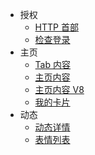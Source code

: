 - 授权
  - [HTTP 首部](授权/HTTP%20首部)
  - [检查登录](授权/检查登录)
- 主页
  - [Tab 内容](主页/Tab%20内容)
  - [主页内容](主页/主页内容)
  - [主页内容 V8](主页/主页内容%20V8)
  - [我的卡片](主页/个人页面)
- 动态
  - [动态详情](动态/动态详情)
  - [表情列表](动态/表情列表)